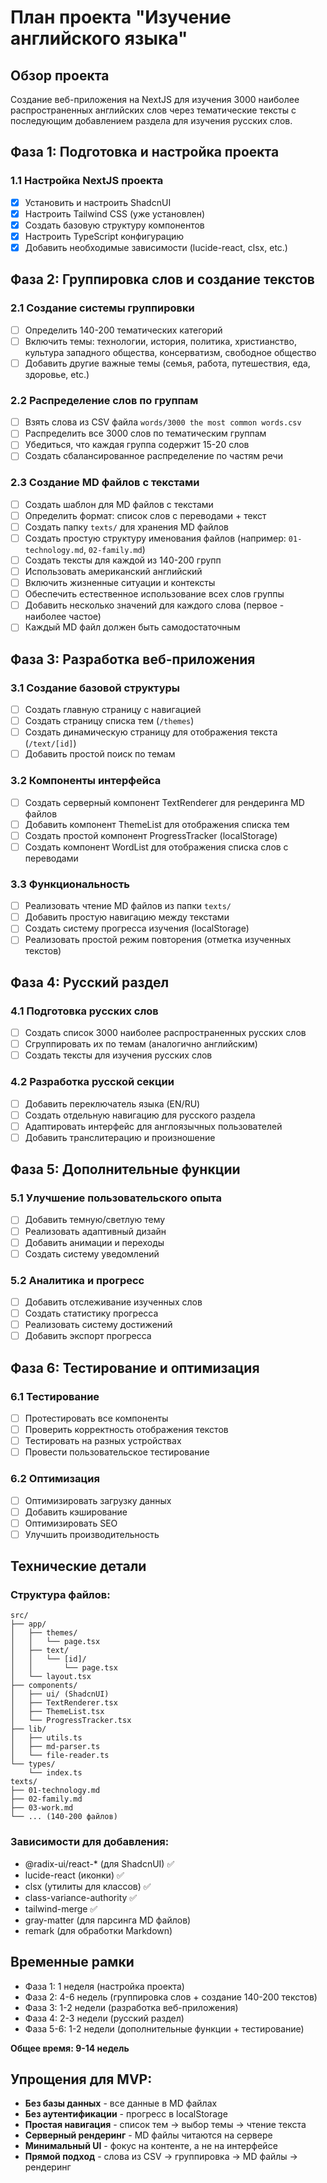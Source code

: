 # План проекта "Изучение английского языка"

## Обзор проекта
Создание веб-приложения на NextJS для изучения 3000 наиболее распространенных английских слов через тематические тексты с последующим добавлением раздела для изучения русских слов.

## Фаза 1: Подготовка и настройка проекта

### 1.1 Настройка NextJS проекта
- [x] Установить и настроить ShadcnUI
- [x] Настроить Tailwind CSS (уже установлен)
- [x] Создать базовую структуру компонентов
- [x] Настроить TypeScript конфигурацию
- [x] Добавить необходимые зависимости (lucide-react, clsx, etc.)

## Фаза 2: Группировка слов и создание текстов

### 2.1 Создание системы группировки
- [ ] Определить 140-200 тематических категорий
- [ ] Включить темы: технологии, история, политика, христианство, культура западного общества, консерватизм, свободное общество
- [ ] Добавить другие важные темы (семья, работа, путешествия, еда, здоровье, etc.)

### 2.2 Распределение слов по группам
- [ ] Взять слова из CSV файла `words/3000 the most common words.csv`
- [ ] Распределить все 3000 слов по тематическим группам
- [ ] Убедиться, что каждая группа содержит 15-20 слов
- [ ] Создать сбалансированное распределение по частям речи

### 2.3 Создание MD файлов с текстами
- [ ] Создать шаблон для MD файлов с текстами
- [ ] Определить формат: список слов с переводами + текст
- [ ] Создать папку `texts/` для хранения MD файлов
- [ ] Создать простую структуру именования файлов (например: `01-technology.md`, `02-family.md`)
- [ ] Создать тексты для каждой из 140-200 групп
- [ ] Использовать американский английский
- [ ] Включить жизненные ситуации и контексты
- [ ] Обеспечить естественное использование всех слов группы
- [ ] Добавить несколько значений для каждого слова (первое - наиболее частое)
- [ ] Каждый MD файл должен быть самодостаточным

## Фаза 3: Разработка веб-приложения

### 3.1 Создание базовой структуры
- [ ] Создать главную страницу с навигацией
- [ ] Создать страницу списка тем (`/themes`)
- [ ] Создать динамическую страницу для отображения текста (`/text/[id]`)
- [ ] Добавить простой поиск по темам

### 3.2 Компоненты интерфейса
- [ ] Создать серверный компонент TextRenderer для рендеринга MD файлов
- [ ] Добавить компонент ThemeList для отображения списка тем
- [ ] Создать простой компонент ProgressTracker (localStorage)
- [ ] Создать компонент WordList для отображения списка слов с переводами

### 3.3 Функциональность
- [ ] Реализовать чтение MD файлов из папки `texts/`
- [ ] Добавить простую навигацию между текстами
- [ ] Создать систему прогресса изучения (localStorage)
- [ ] Реализовать простой режим повторения (отметка изученных текстов)

## Фаза 4: Русский раздел

### 4.1 Подготовка русских слов
- [ ] Создать список 3000 наиболее распространенных русских слов
- [ ] Сгруппировать их по темам (аналогично английским)
- [ ] Создать тексты для изучения русских слов

### 4.2 Разработка русской секции
- [ ] Добавить переключатель языка (EN/RU)
- [ ] Создать отдельную навигацию для русского раздела
- [ ] Адаптировать интерфейс для англоязычных пользователей
- [ ] Добавить транслитерацию и произношение

## Фаза 5: Дополнительные функции

### 5.1 Улучшение пользовательского опыта
- [ ] Добавить темную/светлую тему
- [ ] Реализовать адаптивный дизайн
- [ ] Добавить анимации и переходы
- [ ] Создать систему уведомлений

### 5.2 Аналитика и прогресс
- [ ] Добавить отслеживание изученных слов
- [ ] Создать статистику прогресса
- [ ] Реализовать систему достижений
- [ ] Добавить экспорт прогресса

## Фаза 6: Тестирование и оптимизация

### 6.1 Тестирование
- [ ] Протестировать все компоненты
- [ ] Проверить корректность отображения текстов
- [ ] Тестировать на разных устройствах
- [ ] Провести пользовательское тестирование

### 6.2 Оптимизация
- [ ] Оптимизировать загрузку данных
- [ ] Добавить кэширование
- [ ] Оптимизировать SEO
- [ ] Улучшить производительность

## Технические детали

### Структура файлов:
```
src/
├── app/
│   ├── themes/
│   │   └── page.tsx
│   ├── text/
│   │   └── [id]/
│   │       └── page.tsx
│   └── layout.tsx
├── components/
│   ├── ui/ (ShadcnUI)
│   ├── TextRenderer.tsx
│   ├── ThemeList.tsx
│   └── ProgressTracker.tsx
├── lib/
│   ├── utils.ts
│   ├── md-parser.ts
│   └── file-reader.ts
└── types/
    └── index.ts
texts/
├── 01-technology.md
├── 02-family.md
├── 03-work.md
└── ... (140-200 файлов)
```

### Зависимости для добавления:
- @radix-ui/react-* (для ShadcnUI) ✅
- lucide-react (иконки) ✅
- clsx (утилиты для классов) ✅
- class-variance-authority ✅
- tailwind-merge ✅
- gray-matter (для парсинга MD файлов)
- remark (для обработки Markdown)

## Временные рамки
- Фаза 1: 1 неделя (настройка проекта)
- Фаза 2: 4-6 недель (группировка слов + создание 140-200 текстов)
- Фаза 3: 1-2 недели (разработка веб-приложения)
- Фаза 4: 2-3 недели (русский раздел)
- Фаза 5-6: 1-2 недели (дополнительные функции + тестирование)

**Общее время: 9-14 недель**

## Упрощения для MVP:
- **Без базы данных** - все данные в MD файлах
- **Без аутентификации** - прогресс в localStorage
- **Простая навигация** - список тем → выбор темы → чтение текста
- **Серверный рендеринг** - MD файлы читаются на сервере
- **Минимальный UI** - фокус на контенте, а не на интерфейсе
- **Прямой подход** - слова из CSV → группировка → MD файлы → рендеринг
